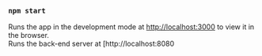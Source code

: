 ### `npm start`

Runs the app in the development mode at [http://localhost:3000](http://localhost:3000) to view it in the browser.
<br/>
Runs the back-end server at [http://localhost:8080

